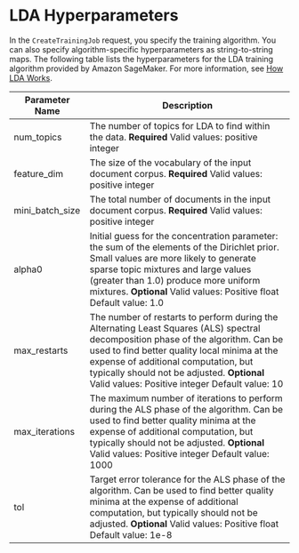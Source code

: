 # LDA Hyperparameters<a name="lda_hyperparameters"></a>

In the `CreateTrainingJob` request, you specify the training algorithm\. You can also specify algorithm\-specific hyperparameters as string\-to\-string maps\. The following table lists the hyperparameters for the LDA training algorithm provided by Amazon SageMaker\. For more information, see [How LDA Works](lda-how-it-works.md)\.


| Parameter Name | Description | 
| --- | --- | 
| num\_topics |  The number of topics for LDA to find within the data\. **Required** Valid values: positive integer  | 
| feature\_dim |  The size of the vocabulary of the input document corpus\. **Required** Valid values: positive integer  | 
| mini\_batch\_size |  The total number of documents in the input document corpus\. **Required** Valid values: positive integer  | 
| alpha0 |  Initial guess for the concentration parameter: the sum of the elements of the Dirichlet prior\. Small values are more likely to generate sparse topic mixtures and large values \(greater than 1\.0\) produce more uniform mixtures\.  **Optional** Valid values: Positive float Default value: 1\.0  | 
| max\_restarts |  The number of restarts to perform during the Alternating Least Squares \(ALS\) spectral decomposition phase of the algorithm\. Can be used to find better quality local minima at the expense of additional computation, but typically should not be adjusted\.  **Optional** Valid values: Positive integer Default value: 10  | 
| max\_iterations |  The maximum number of iterations to perform during the ALS phase of the algorithm\. Can be used to find better quality minima at the expense of additional computation, but typically should not be adjusted\.  **Optional** Valid values: Positive integer Default value: 1000  | 
| tol |  Target error tolerance for the ALS phase of the algorithm\. Can be used to find better quality minima at the expense of additional computation, but typically should not be adjusted\.  **Optional** Valid values: Positive float Default value: 1e\-8  | 